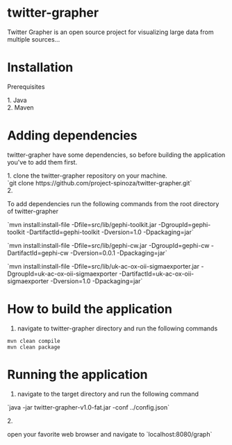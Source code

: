 # twitter-grapher
Twitter Grapher is an open source project for visualizing large data from multiple sources...<br/>

# Installation
<p>Prerequisites<p>
1. Java<br>
2. Maven<br>


# Adding dependencies
<p>twitter-grapher have some dependencies, so before building the application you've to add them first.</p>
1. clone the twitter-grapher repository on your machine.<br/>
   `git clone https://github.com/project-spinoza/twitter-grapher.git`<br/>
2. <p>To add dependencies run the following commands from the root directory of twitter-grapher</p>
  <p>`mvn install:install-file -Dfile=src/lib/gephi-toolkit.jar -DgroupId=gephi-toolkit -DartifactId=gephi-toolkit -Dversion=1.0 -Dpackaging=jar`</p>
<p>`mvn install:install-file -Dfile=src/lib/gephi-cw.jar -DgroupId=gephi-cw -DartifactId=gephi-cw -Dversion=0.0.1 -Dpackaging=jar`</p>
<p>`mvn install:install-file -Dfile=src/lib/uk-ac-ox-oii-sigmaexporter.jar -DgroupId=uk-ac-ox-oii-sigmaexporter -DartifactId=uk-ac-ox-oii-sigmaexporter -Dversion=1.0 -Dpackaging=jar`</p>

# How to build the application
1. <p>navigate to twitter-grapher directory and run the following commands</p>
  `mvn clean compile`<br>
  `mvn clean package`<br>

# Running the application
1. <p>navigate to the target directory and run the following command</p>
  <p>`java -jar twitter-grapher-v1.0-fat.jar -conf ../config.json`</p>
2. <p>open your favorite web browser and navigate to `localhost:8080/graph`</p>
